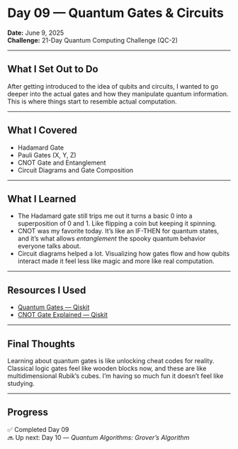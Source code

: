 # Day 09 — Quantum Gates & Circuits  
**Date:** June 9, 2025  
**Challenge:** 21-Day Quantum Computing Challenge (QC-2)

---

## What I Set Out to Do  
After getting introduced to the idea of qubits and circuits, I wanted to go deeper into the actual gates and how they manipulate quantum information. This is where things start to resemble actual computation.

---

## What I Covered  
- Hadamard Gate  
- Pauli Gates (X, Y, Z)  
- CNOT Gate and Entanglement  
- Circuit Diagrams and Gate Composition

---

## What I Learned  
- The Hadamard gate still trips me out it turns a basic 0 into a superposition of 0 and 1. Like flipping a coin but keeping it spinning.  
- CNOT was my favorite today. It’s like an IF-THEN for quantum states, and it’s what allows *entanglement* the spooky quantum behavior everyone talks about.  
- Circuit diagrams helped a lot. Visualizing how gates flow and how qubits interact made it feel less like magic and more like real computation.

---

## Resources I Used  
- [Quantum Gates — Qiskit](https://qiskit.org/textbook)  
- [CNOT Gate Explained — Qiskit](https://www.youtube.com/watch?v=5N9EC6e2Nwc)

---

## Final Thoughts  
Learning about quantum gates is like unlocking cheat codes for reality. Classical logic gates feel like wooden blocks now, and these are like multidimensional Rubik’s cubes. I’m having so much fun it doesn’t feel like studying.

---

## Progress  
✅ Completed Day 09  
🔜 Up next: Day 10 — *Quantum Algorithms: Grover’s Algorithm*

